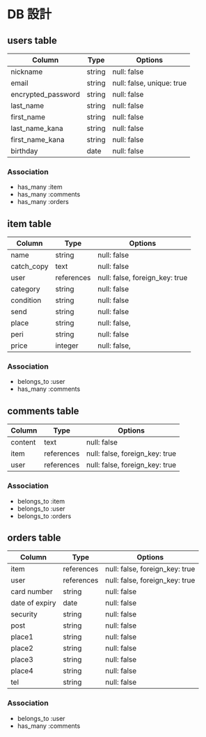 # DB 設計

## users table

| Column             | Type                | Options                   |
|--------------------|---------------------|---------------------------|
| nickname           | string              | null: false               |
| email              | string              | null: false, unique: true |
| encrypted_password | string              | null: false               |
| last_name          | string              | null: false               |
| first_name         | string              | null: false               |
| last_name_kana     | string              | null: false               |
| first_name_kana    | string              | null: false               |
| birthday           | date                | null: false               |





### Association

* has_many :item
* has_many :comments
* has_many :orders

## item table

| Column                              | Type       | Options                        |
|-------------------------------------|------------|--------------------------------|
| name                                | string     | null: false                    |
| catch_copy                          | text       | null: false                    |
| user                                | references | null: false, foreign_key: true |
| category                            | string     | null: false                    |
| condition                           | string     | null: false                    |
| send                                | string     | null: false                    |
| place                               | string     | null: false,                   |
| peri                                | string     | null: false                    |
| price                               | integer    | null: false,                   |


### Association

- belongs_to :user
- has_many :comments

## comments table

| Column      | Type       | Options                        |
|-------------|------------|--------------------------------|
| content     | text       | null: false                    |
| item        | references | null: false, foreign_key: true |
| user        | references | null: false, foreign_key: true |

### Association

- belongs_to :item
- belongs_to :user
- belongs_to :orders




## orders table

| Column                              | Type       | Options                        |
|-------------------------------------|------------|--------------------------------|
| item                                | references | null: false, foreign_key: true |
| user                                | references | null: false, foreign_key: true |
| card number                         | string     | null: false                    |
| date of expiry                      | date       | null: false                    |
| security                            | string     | null: false                    |
| post                                | string     | null: false                    |
| place1                              | string     | null: false                    |
| place2                              | string     | null: false                    |
| place3                              | string     | null: false                    |
| place4                              | string     | null: false                    |
| tel                                 | string     | null: false                    |
### Association

- belongs_to :user
- has_many :comments